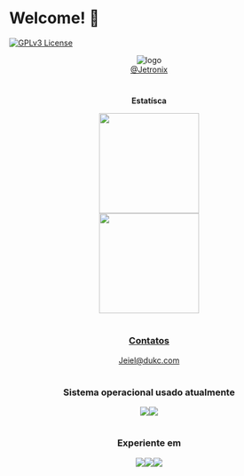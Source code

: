 # Welcome! 👋
<!--
🎨 Designer por Jeiel Miranda, via canva.
-->
[![GPLv3 License](https://img.shields.io/badge/License-GPL%20v3-yellow.svg)](https://www.gnu.org/licenses/gpl-3.0.txt) <br> <div align="center">
![logo](https://i.imgur.com/meQNVfJ_d.webp?maxwidth=640&shape=thumb&fidelity=medium) <br>
[@Jetronix](https://jetronix.ml)

#
<div align="center">
<p><b>Estatísca</b></p>
  <a href="https://github.com/Jetrom17">
  <img height="180em" src="https://github-readme-stats.vercel.app/api?username=Jetrom17&show_icons=true&theme=dark&include_all_commits=true&count_private=true"/> <br>
  <img height="180em" src="https://github-readme-stats.vercel.app/api/top-langs/?username=Jetrom17&layout=compact&langs_count=7&theme=dark"/>
  <br>
  
#
### Contatos
Jeiel@dukc.com

#
### Sistema operacional usado atualmente
<img src="https://img.shields.io/badge/Android-3DDC84?style=for-the-badge&logo=android&logoColor=white" target="_blank"><img src="https://img.shields.io/badge/Linux_Mint-87CF3E?style=for-the-badge&logo=linux-mint&logoColor=white" target="_blank">

#
### Experiente em
<img src="https://img.shields.io/badge/Windows-0078D6?style=for-the-badge&logo=windows&logoColor=white" target="_blank"><img src="https://img.shields.io/badge/Android-3DDC84?style=for-the-badge&logo=android&logoColor=white" target="_blank"><img src="https://img.shields.io/badge/Linux_Mint-87CF3E?style=for-the-badge&logo=linux-mint&logoColor=white" target="_blank">

  </div>
  
  <!--
  Fontes:
  
  - Badges: https://dev.to/envoy_/150-badges-for-github-pnk#ide
  - Repositório baseado: https://github.com/rafaballerini/rafaballerini/blob/main/README.md
  - Emonjis: https://emojipedia.org/search/?q=paint
  - Editor Readme para testes: https://readme.so/pt
  - Sats: https://getalby.com/
  - Image: https://picrew.me/image_maker/582810
  
  -->
